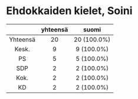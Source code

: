 # Ehdokkaiden kielet, Soini

| |yhteensä|suomi|
|:---:|:---:|:---:|
|Yhteensä|20|20 (100.0%)|
|Kesk.|9|9 (100.0%)|
|PS|5|5 (100.0%)|
|SDP|2|2 (100.0%)|
|Kok.|2|2 (100.0%)|
|KD|2|2 (100.0%)|

